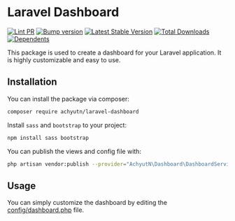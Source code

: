 # Laravel Dashboard

[![Lint PR](https://github.com/achyutkneupane/Laravel-Dashboard/actions/workflows/prlint.yml/badge.svg)](https://github.com/achyutkneupane/Laravel-Dashboard/actions/workflows/prlint.yml)
[![Bump version](https://github.com/achyutkneupane/Laravel-Dashboard/actions/workflows/tagrelease.yml/badge.svg)](https://github.com/achyutkneupane/Laravel-Dashboard/actions/workflows/tagrelease.yml)
[![Latest Stable Version](http://poser.pugx.org/achyutn/laravel-dashboard/v)](https://packagist.org/packages/achyutn/laravel-dashboard)
[![Total Downloads](http://poser.pugx.org/achyutn/laravel-dashboard/downloads)](https://packagist.org/packages/achyutn/laravel-dashboard)
[![Dependents](http://poser.pugx.org/achyutn/laravel-dashboard/dependents)](https://packagist.org/packages/achyutn/laravel-dashboard)

This package is used to create a dashboard for your Laravel application. It is highly customizable and easy to use.

## Installation

You can install the package via composer:

```bash
composer require achyutn/laravel-dashboard
```

Install `sass` and `bootstrap` to your project:

```bash
npm install sass bootstrap
```

You can publish the views and config file with:

```bash
php artisan vendor:publish --provider="AchyutN\Dashboard\DashboardServiceProvider"
```

## Usage

You can simply customize the dashboard by editing the [config/dashboard.php](config/dashboard.php) file.